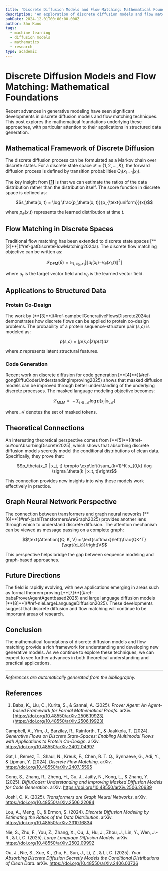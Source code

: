 ```yaml
---
title: 'Discrete Diffusion Models and Flow Matching: Mathematical Foundations'
description: 'An exploration of discrete diffusion models and flow matching with mathematical foundations and recent advances'
pubDate: 2024-12-01T00:00:00.000Z
author: Sho Kuno
tags:
  - machine learning
  - diffusion models
  - mathematics
  - research
type: academic
---
```

<h1
id="discrete-diffusion-models-and-flow-matching-mathematical-foundations">Discrete
Diffusion Models and Flow Matching: Mathematical Foundations</h1>
Recent advances in generative modeling have seen significant
developments in discrete diffusion models and flow matching techniques.
This post explores the mathematical foundations underlying these
approaches, with particular attention to their applications in
structured data generation.


<h2 id="mathematical-framework-of-discrete-diffusion">Mathematical
Framework of Discrete Diffusion</h2>
The discrete diffusion process can be formulated as a Markov chain
over discrete states. For a discrete state space <span
class="math inline">𝒳 = {1, 2, …, <em>K</em>}</span>, the forward
diffusion process is defined by transition probabilities <span
class="math inline"><em>Q</em><sub><em>t</em></sub>(<em>x</em><sub><em>t</em> + 1</sub>|<em>x</em><sub><em>t</em></sub>)</span>.


The key insight from [**[1]**](#ref-louDiscreteDiffusionModeling2024)
is that we can estimate the ratios of the data distribution rather than
the distribution itself. The score function in discrete space is defined
as:


<span class="math display">$$s_\theta(x, t) = \log \frac{p_\theta(x,
t)}{p_{\text{uniform}}(x)}$$</span>


where <span
class="math inline"><em>p</em><sub><em>θ</em></sub>(<em>x</em>,<em>t</em>)</span>
represents the learned distribution at time <span
class="math inline"><em>t</em></span>.


<h2 id="flow-matching-in-discrete-spaces">Flow Matching in Discrete
Spaces</h2>
Traditional flow matching has been extended to discrete state spaces
[**[2]**](#ref-gatDiscreteFlowMatching2024a). The discrete flow matching objective can be written
as:


<span
class="math display">ℒ<sub>DFM</sub>(<em>θ</em>) = 𝔼<sub><em>t</em>, <em>x</em><sub>0</sub>, <em>x</em><sub>1</sub></sub>[∥<em>u</em><sub><em>t</em></sub>(<em>x</em><sub><em>t</em></sub>)−<em>v</em><sub><em>θ</em></sub>(<em>x</em><sub><em>t</em></sub>,<em>t</em>)∥<sup>2</sup>]</span>


where <span
class="math inline"><em>u</em><sub><em>t</em></sub></span> is the target
vector field and <span
class="math inline"><em>v</em><sub><em>θ</em></sub></span> is the
learned vector field.


<h2 id="applications-to-structured-data">Applications to Structured
Data</h2>
<h3 id="protein-co-design">Protein Co-Design</h3>
The work by [**[3]**](#ref-campbellGenerativeFlowsDiscrete2024a) demonstrates how discrete flows can be applied to protein
co-design problems. The probability of a protein sequence-structure pair
<span class="math inline">(<em>s</em>,<em>c</em>)</span> is modeled
as:


<span
class="math display"><em>p</em>(<em>s</em>,<em>c</em>) = ∫<em>p</em>(<em>s</em>,<em>c</em>|<em>z</em>)<em>p</em>(<em>z</em>)<em>d</em><em>z</em></span>


where <span class="math inline"><em>z</em></span> represents latent
structural features.


<h3 id="code-generation">Code Generation</h3>
Recent work on discrete diffusion for code generation [**[4]**](#ref-gongDiffuCoderUnderstandingImproving2025) shows that masked diffusion models can be improved through
better understanding of the underlying discrete processes. The masked
language modeling objective becomes:


<span
class="math display">ℒ<sub>MLM</sub> =  − ∑<sub><em>i</em> ∈ ℳ</sub>log <em>p</em>(<em>x</em><sub><em>i</em></sub>|<em>x</em><sub>\ℳ</sub>)</span>


where <span class="math inline">ℳ</span> denotes the set of masked
tokens.


<h2 id="theoretical-connections">Theoretical Connections</h2>
An interesting theoretical perspective comes from [**[5]**](#ref-ouYourAbsorbingDiscrete2025), which shows that absorbing discrete diffusion models
secretly model the conditional distributions of clean data.
Specifically, they prove that:


<span class="math display">$$p_\theta(x_0 | x_t, t) \propto
\exp\left(\sum_{k=1}^K x_{0,k} \log \sigma_\theta(k | x_t,
t)\right)$$</span>


This connection provides new insights into why these models work
effectively in practice.


<h2 id="graph-neural-network-perspective">Graph Neural Network
Perspective</h2>
The connection between transformers and graph neural networks [**[6]**](#ref-joshiTransformersAreGraph2025) provides another lens through which to understand discrete
diffusion. The attention mechanism can be viewed as message passing on a
complete graph:


<span class="math display">$$\text{Attention}(Q, K, V) =
\text{softmax}\left(\frac{QK^T}{\sqrt{d_k}}\right)V$$</span>


This perspective helps bridge the gap between sequence modeling and
graph-based approaches.


<h2 id="future-directions">Future Directions</h2>
The field is rapidly evolving, with new applications emerging in
areas such as formal theorem proving [**[7]**](#ref-babaProverAgentAgentbased2025)
and large language diffusion models [**[8]**](#ref-nieLargeLanguageDiffusion2025).
These developments suggest that discrete diffusion and flow matching
will continue to be important areas of research.


<h2 id="conclusion">Conclusion</h2>
The mathematical foundations of discrete diffusion models and flow
matching provide a rich framework for understanding and developing new
generative models. As we continue to explore these techniques, we can
expect to see further advances in both theoretical understanding and
practical applications.


<hr />
<em>References are automatically generated from the
bibliography.</em>




## References

<span id="ref-babaProverAgentAgentbased2025"></span>

1. Baba, K., Liu, C., Kurita, S., &amp; Sannai, A. (2025). *Prover Agent: An Agent-based Framework for Formal Mathematical Proofs*. arXiv. [https://doi.org/10.48550/arXiv.2506.19923](https://doi.org/10.48550/arXiv.2506.19923)



Campbell, A., Yim, J., Barzilay, R., Rainforth, T., &amp; Jaakkola, T.
(2024). <em>Generative <span>Flows</span> on <span>Discrete
State-Spaces</span>: <span>Enabling Multimodal Flows</span> with
<span>Applications</span> to <span>Protein Co-Design</span></em>. arXiv.
<a
href="https://doi.org/10.48550/arXiv.2402.04997">https://doi.org/10.48550/arXiv.2402.04997</a>


Gat, I., Remez, T., Shaul, N., Kreuk, F., Chen, R. T. Q., Synnaeve, G.,
Adi, Y., &amp; Lipman, Y. (2024). <em>Discrete <span>Flow
Matching</span></em>. arXiv. <a
href="https://doi.org/10.48550/arXiv.2407.15595">https://doi.org/10.48550/arXiv.2407.15595</a>


Gong, S., Zhang, R., Zheng, H., Gu, J., Jaitly, N., Kong, L., &amp;
Zhang, Y. (2025). <em><span>DiffuCoder</span>:
<span>Understanding</span> and <span>Improving Masked Diffusion
Models</span> for <span>Code Generation</span></em>. arXiv. <a
href="https://doi.org/10.48550/arXiv.2506.20639">https://doi.org/10.48550/arXiv.2506.20639</a>


Joshi, C. K. (2025). <em>Transformers are <span>Graph Neural
Networks</span></em>. arXiv. <a
href="https://doi.org/10.48550/arXiv.2506.22084">https://doi.org/10.48550/arXiv.2506.22084</a>


Lou, A., Meng, C., &amp; Ermon, S. (2024). <em>Discrete <span>Diffusion
Modeling</span> by <span>Estimating</span> the <span>Ratios</span> of
the <span>Data Distribution</span></em>. arXiv. <a
href="https://doi.org/10.48550/arXiv.2310.16834">https://doi.org/10.48550/arXiv.2310.16834</a>


Nie, S., Zhu, F., You, Z., Zhang, X., Ou, J., Hu, J., Zhou, J., Lin, Y.,
Wen, J.-R., &amp; Li, C. (2025). <em>Large <span>Language Diffusion
Models</span></em>. arXiv. <a
href="https://doi.org/10.48550/arXiv.2502.09992">https://doi.org/10.48550/arXiv.2502.09992</a>


Ou, J., Nie, S., Xue, K., Zhu, F., Sun, J., Li, Z., &amp; Li, C. (2025).
<em>Your <span>Absorbing Discrete Diffusion Secretly Models</span> the
<span>Conditional Distributions</span> of <span>Clean Data</span></em>.
arXiv. <a
href="https://doi.org/10.48550/arXiv.2406.03736">https://doi.org/10.48550/arXiv.2406.03736</a>
